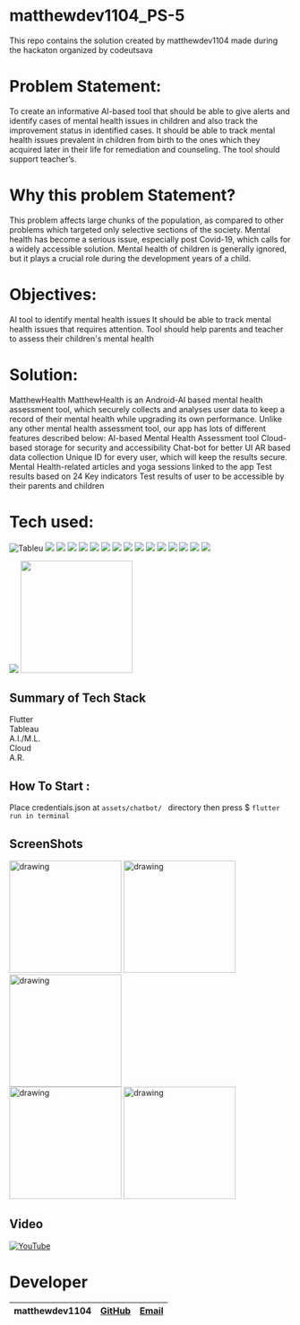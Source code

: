 # matthewdev1104_PS-5
This repo contains the solution created by matthewdev1104 made during the hackaton organized by codeutsava


# Problem Statement:
To create an informative AI-based tool that should be able to give alerts and identify cases of mental health issues in children and also track the improvement status in identified cases. It should be able to track mental health issues prevalent in children from birth to the ones which they acquired later in their life for remediation and counseling. The tool should support teacher’s.

# Why this problem Statement?
This problem affects large chunks of the population, as compared to other problems which targeted only selective sections of the society.
Mental health has become a serious issue, especially post Covid-19, which calls for a widely accessible solution.
Mental health of children is generally ignored, but it plays a crucial role during the development years of a child.

# Objectives:
AI tool to identify mental health issues
It should be able to track mental health issues that requires attention.
Tool should help parents and teacher to assess their children's mental health

# Solution:
MatthewHealth
MatthewHealth is an Android-AI based mental health assessment tool, which securely collects and analyses user data to keep a record of their mental health while upgrading its own performance. Unlike any other mental health assessment tool, our app has lots of different features described below: 
AI-based Mental Health Assessment tool
Cloud-based storage for security and accessibility
Chat-bot for better UI
AR based data collection
Unique ID for every user, which will keep the results secure.
Mental Health-related articles and yoga sessions linked to the app
Test results based on 24 Key indicators
Test results of user to be accessible by their parents and children

# Tech used:
![Tableu](https://img.shields.io/badge/Tableau-E97627?style=for-the-badge&logo=Tableau&logoColor=white)
![](https://img.shields.io/badge/dialogflow-FF9800?style=for-the-badge&logo=dialogflow&logoColor=white)
![](https://img.shields.io/badge/TensorFlow-FF6F00?style=for-the-badge&logo=tensorflow&logoColor=white)
![](https://img.shields.io/badge/Canva-%2300C4CC.svg?&style=for-the-badge&logo=Canva&logoColor=white)
![](https://img.shields.io/badge/Jupyter-F37626.svg?&style=for-the-badge&logo=Jupyter&logoColor=white)
![](https://img.shields.io/badge/IntelliJIDEA-000000.svg?style=for-the-badge&logo=intellij-idea&logoColor=white)
![](https://img.shields.io/badge/Visual_Studio_Code-0078D4?style=for-the-badge&logo=visual%20studio%20code&logoColor=white)
![](https://img.shields.io/badge/Dart-0175C2?style=for-the-badge&logo=dart&logoColor=white)
![](https://img.shields.io/badge/Python-FFD43B?style=for-the-badge&logo=python&logoColor=blue)
![](https://img.shields.io/badge/TensorFlow-FF6F00?style=for-the-badge&logo=TensorFlow&logoColor=white)
![](https://img.shields.io/badge/Flutter-02569B?style=for-the-badge&logo=flutter&logoColor=white)
![](https://img.shields.io/badge/Android-3DDC84?style=for-the-badge&logo=android&logoColor=white)
![](https://img.shields.io/badge/Linux-FCC624?style=for-the-badge&logo=linux&logoColor=black)
![](https://img.shields.io/badge/Windows-0078D6?style=for-the-badge&logo=windows&logoColor=white)
![](https://img.shields.io/badge/GitHub-100000?style=for-the-badge&logo=github&logoColor=white)
![](https://img.shields.io/badge/YouTube-FF0000?style=for-the-badge&logo=youtube&logoColor=white)

![](https://arvr.google.com/static/images/arcore/arcore_logo_icon.svg)
<img src="https://www.gstatic.com/devrel-devsite/prod/v70c9aa38be5a41f2acdfd6deb7424dc7b523d8a488274535f707585ca8d2cdd3/firebase/images/lockup.svg" width=200>

## Summary of Tech Stack

Flutter <br />
Tableau <br />
A.I./M.L.<br />
Cloud <br />
A.R. <br />


## How To Start :
Place credentials.json at 
                        ```
                        assets/chatbot/ 
                        ```
directory then press 
                        $ ```
                        flutter run in terminal 
                        ```


## ScreenShots
<div>
<img src="https://assets.devfolio.co/hackathons/7c5a1cee311a467f93554de3da5ec7bb/projects/ebf5b5aab33540b7a56ee0cb80be4a7a/c3b618b0-c3e3-4fb0-89b0-98bbc45c1f7a.jpeg" alt="drawing" width="200">
<img src="https://assets.devfolio.co/hackathons/7c5a1cee311a467f93554de3da5ec7bb/projects/ebf5b5aab33540b7a56ee0cb80be4a7a/b9ae73e1-7792-4f96-aef7-901220ce2e29.jpeg" alt="drawing" width="200"/>
<img src="https://assets.devfolio.co/hackathons/7c5a1cee311a467f93554de3da5ec7bb/projects/ebf5b5aab33540b7a56ee0cb80be4a7a/38eeb58d-f672-4097-aa16-22b3e452640c.jpeg" alt="drawing" width="200"/>
  </div>
  <div>
<img src="https://assets.devfolio.co/hackathons/7c5a1cee311a467f93554de3da5ec7bb/projects/ebf5b5aab33540b7a56ee0cb80be4a7a/e7b7e344-4d7b-4bc4-823f-ac00ee30c9e4.jpeg" alt="drawing" width="200"/>
<img src="https://assets.devfolio.co/hackathons/7c5a1cee311a467f93554de3da5ec7bb/projects/ebf5b5aab33540b7a56ee0cb80be4a7a/969c64c9-ec39-4820-9b4f-bb1f92b36b12.jpeg" alt="drawing" width="200"/>
</div>

## Video

[![YouTube](https://user-images.githubusercontent.com/16835617/155911967-018481a2-3772-4cc1-b27a-6f8d488109cd.png)](https://www.youtube.com/watch?v=UPWZwu7o_is  "MatthewHealth")




# Developer
| matthewdev1104 | [GitHub](https://github.com/matthewdev1104) | [Email](mailto:matthewguoddev1104@gmail.com) |
|----------------|---------------------------------------------|---------------------------------------------|
 
 
 


 
 
